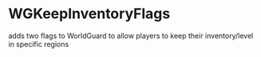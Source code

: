 WGKeepInventoryFlags
====================

adds two flags to WorldGuard to allow players to keep their inventory/level in specific regions